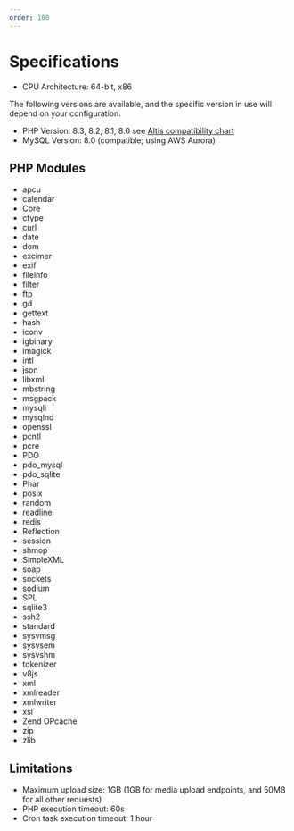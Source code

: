 ```yaml
---
order: 100
---
```

# Specifications

- CPU Architecture: 64-bit, x86

The following versions are available, and the specific version in use will depend on your configuration.

- PHP Version: 8.3, 8.2, 8.1, 8.0  see [Altis compatibility chart](docs://guides/updating-php/#altis-compatibility-chart)
- MySQL Version: 8.0 (compatible; using AWS Aurora)

## PHP Modules

<!-- vale Vale.Spelling = NO -->
<!-- vale Vale.Terms = NO -->
- apcu
- calendar
- Core
- ctype
- curl
- date
- dom
- excimer
- exif
- fileinfo
- filter
- ftp
- gd
- gettext
- hash
- iconv
- igbinary
- imagick
- intl
- json
- libxml
- mbstring
- msgpack
- mysqli
- mysqlnd
- openssl
- pcntl
- pcre
- PDO
- pdo_mysql
- pdo_sqlite
- Phar
- posix
- random
- readline
- redis
- Reflection
- session
- shmop
- SimpleXML
- soap
- sockets
- sodium
- SPL
- sqlite3
- ssh2
- standard
- sysvmsg
- sysvsem
- sysvshm
- tokenizer
- v8js
- xml
- xmlreader
- xmlwriter
- xsl
- Zend OPcache
- zip
- zlib
<!-- vale Vale.Terms = YES -->
<!-- vale Vale.Spelling = YES -->

## Limitations

- Maximum upload size: 1GB (1GB for media upload endpoints, and 50MB for all other requests)
- PHP execution timeout: 60s
- Cron task execution timeout: 1 hour

